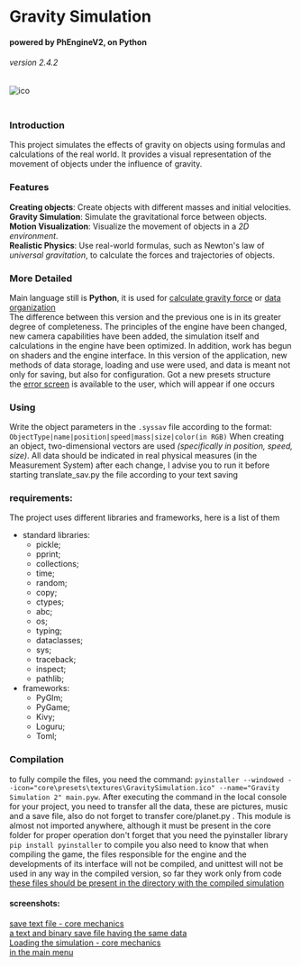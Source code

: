 
# Gravity Simulation
#### powered by PhEngineV2, on Python
###### version 2.4.2

![ico](F:\project\GravitySimulaton\core\textures\GravitySimulation.ico)\
ㅤ
### Introduction
This project simulates the effects of gravity on objects using formulas and calculations of the real world. It provides a visual representation of the movement of objects under the influence of gravity.
### Features
**Creating objects**: Create objects with different masses and initial velocities.\
**Gravity Simulation**: Simulate the gravitational force between objects.\
**Motion Visualization**: Visualize the movement of objects in a _2D environment_.\
**Realistic Physics**: Use real-world formulas, such as Newton's law of _universal gravitation_, to calculate the forces and trajectories of objects.
### More Detailed
Main language still is **Python**, it is used for [calculate gravity force](PhEngineV2/space/phisic.py) or [data organization](PhEngineV2/space/scene.py)\
The difference between this version and the previous one is in its greater degree of completeness. The principles of the engine have been changed, new camera capabilities have been added, the simulation itself and calculations in the engine have been optimized. In addition, work has begun on shaders and the engine interface. In this version of the application, new methods of data storage, loading and use were used, and data is meant not only for saving, but also for configuration. Got a new presets structure\
the [error screen](PhEngineV2/messages/err_screen.py) is available to the user, which will appear if one occurs
### Using
Write the object parameters in the `.syssav` file according to the format: `ObjectType|name|position|speed|mass|size|color(in RGB)`
When creating an object, two-dimensional vectors are used _(specifically in position, speed, size)_. All data should be indicated in real physical measures (in the Measurement System)
after each change, I advise you to run it before starting translate_sav.py the file according to your text saving

### requirements:
The project uses different libraries and frameworks, here is a list of them
- standard libraries:
  * pickle;
  * pprint;
  * collections;
  * time;
  * random;
  * copy;
  * ctypes;
  * abc;
  * os;
  * typing;
  * dataclasses;
  * sys;
  * traceback;
  * inspect;
  * pathlib;
- frameworks:
  * PyGlm;
  * PyGame;
  * Kivy;
  * Loguru;
  * Toml;

### Compilation
to fully compile the files, you need the command: `pyinstaller --windowed --icon="core\presets\textures\GravitySimulation.ico" --name="Gravity Simulation 2" main.pyw`. After executing the command in the local console for your project, you need to transfer all the data, these are pictures, music and a save file, also do not forget to transfer core/planet.py . This module is almost not imported anywhere, although it must be present in the core folder for proper operation
don't forget that you need the pyinstaller library `pip install pyinstaller` to compile
you also need to know that when compiling the game, the files responsible for the engine and the developments of its interface will not be compiled, and unittest will not be used in any way in the compiled version, so far they work only from code
[these files should be present in the directory with the compiled simulation](GameData/screenshots/data_from_compile_files.png)

#### screenshots:
[save text file - core mechanics](GameData/screenshots/syssav.png)\
[a text and binary save file having the same data](GameData/screenshots/gs+syssav.png)\
[Loading the simulation - core mechanics](GameData/screenshots/loading.png)\
[in the main menu](GameData/screenshots/inapp.png)
